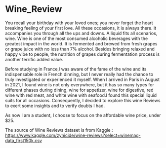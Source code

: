 # Wine_Review

You recall your birthday with your loved ones; you never forget the heart breaking feeling of your first love. All these occasions, it is always there. it accompanies you through all the ups and downs. A liquid fits all scenarios, wine.
Wine is one of the most consumed alcoholic beverages with the greatest impact in the world. It is fermented and brewed from fresh grapes or grape juice with no less than 7% alcohol. Besides bringing relaxed and happy vibe to people, the nutrition of grapes during fermentation process is another terrific added value.

Before studying in France,I was aware of the fame of the wine and its indispensable role in French dinning, but I never really had the chance to truly investigated or experienced it myself. When I arrived in Paris in August in 2021, I found wine is not only everywhere, but it has so many types for different phases during dining, wine for appetizer, wine for digestive, red wine with red meat, and white wine with seafood.I found this special liquid suits for all occasions. Consequently, I decided to explore this wine Reviews to exert some insights and to verify doubts I had.

As now I am a student, I choose to focus on the affordable wine price, under $25.

The source of Wine Reviews dataset is from Kaggle : https://www.kaggle.com/zynicide/wine-reviews?select=winemag-data_first150k.csv
